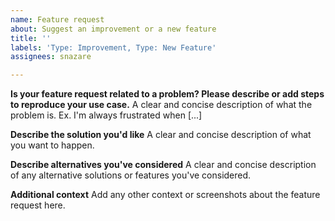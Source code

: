 ```yaml
---
name: Feature request
about: Suggest an improvement or a new feature
title: ''
labels: 'Type: Improvement, Type: New Feature'
assignees: snazare

---
```


**Is your feature request related to a problem? Please describe or add steps to reproduce your use case.**
A clear and concise description of what the problem is. Ex. I'm always frustrated when [...]

**Describe the solution you'd like**
A clear and concise description of what you want to happen.

**Describe alternatives you've considered**
A clear and concise description of any alternative solutions or features you've considered.

**Additional context**
Add any other context or screenshots about the feature request here.
